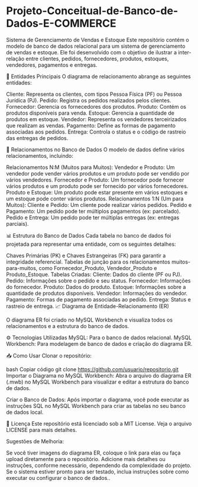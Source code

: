 # Projeto-Conceitual-de-Banco-de-Dados-E-COMMERCE
Sistema de Gerenciamento de Vendas e Estoque
Este repositório contém o modelo de banco de dados relacional para um sistema de gerenciamento de vendas e estoque. Ele foi desenvolvido com o objetivo de ilustrar a inter-relação entre clientes, pedidos, fornecedores, produtos, estoques, vendedores, pagamentos e entregas.

🔑 Entidades Principais
O diagrama de relacionamento abrange as seguintes entidades:

Cliente: Representa os clientes, com tipos Pessoa Física (PF) ou Pessoa Jurídica (PJ).
Pedido: Registra os pedidos realizados pelos clientes.
Fornecedor: Gerencia os fornecedores dos produtos.
Produto: Contém os produtos disponíveis para venda.
Estoque: Gerencia a quantidade de produtos em estoque.
Vendedor: Representa os vendedores terceirizados que realizam as vendas.
Pagamento: Define as formas de pagamento associadas aos pedidos.
Entrega: Controla o status e o código de rastreio das entregas de pedidos.

🔄 Relacionamentos no Banco de Dados
O modelo de dados define vários relacionamentos, incluindo:

Relacionamentos N:M (Muitos para Muitos):
Vendedor e Produto: Um vendedor pode vender vários produtos e um produto pode ser vendido por vários vendedores.
Fornecedor e Produto: Um fornecedor pode fornecer vários produtos e um produto pode ser fornecido por vários fornecedores.
Produto e Estoque: Um produto pode estar presente em vários estoques e um estoque pode conter vários produtos.
Relacionamentos 1:N (Um para Muitos):
Cliente e Pedido: Um cliente pode realizar vários pedidos.
Pedido e Pagamento: Um pedido pode ter múltiplos pagamentos (ex: parcelado).
Pedido e Entrega: Um pedido pode ter múltiplas entregas (ex: entregas parciais).

📊 Estrutura do Banco de Dados
Cada tabela no banco de dados foi projetada para representar uma entidade, com os seguintes detalhes:

Chaves Primárias (PK) e Chaves Estrangeiras (FK) para garantir a integridade referencial.
Tabelas de junção para os relacionamentos muitos-para-muitos, como Fornecedor_Produto, Vendedor_Produto e Produto_Estoque.
Tabelas Criadas:
Cliente: Dados do cliente (PF ou PJ).
Pedido: Informações sobre o pedido e seu status.
Fornecedor: Informações do fornecedor.
Produto: Dados do produto.
Estoque: Informações sobre a quantidade de produtos disponíveis.
Vendedor: Informações do vendedor.
Pagamento: Formas de pagamento associadas ao pedido.
Entrega: Status e rastreio de entrega.
📈 Diagrama de Entidade-Relacionamento (ER)

O diagrama ER foi criado no MySQL Workbench e visualiza todos os relacionamentos e a estrutura do banco de dados.

⚙️ Tecnologias Utilizadas
MySQL: Para o banco de dados relacional.
MySQL Workbench: Para modelagem de banco de dados e criação do diagrama ER.

📥 Como Usar
Clonar o repositório:

bash
Copiar código
git clone https://github.com/usuario/repositorio.git
Importar o Diagrama no MySQL Workbench: Abra o arquivo do diagrama ER (.mwb) no MySQL Workbench para visualizar e editar a estrutura do banco de dados.

Criar o Banco de Dados: Após importar o diagrama, você pode executar as instruções SQL no MySQL Workbench para criar as tabelas no seu banco de dados local.

📃 Licença
Este repositório está licenciado sob a MIT License. Veja o arquivo LICENSE para mais detalhes.

Sugestões de Melhoria:

Se você tiver imagens do diagrama ER, coloque o link para elas ou faça upload diretamente para o repositório.
Adicione mais detalhes ou instruções, conforme necessário, dependendo da complexidade do projeto.
Se o sistema estiver pronto para ser testado, inclua instruções sobre como executar ou configurar o banco de dados..
